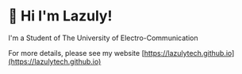 # **👋 Hi I'm Lazuly!**

I'm a Student of The University of Electro-Communication

For more details, please see my website [https://lazulytech.github.io](https://lazulytech.github.io)
